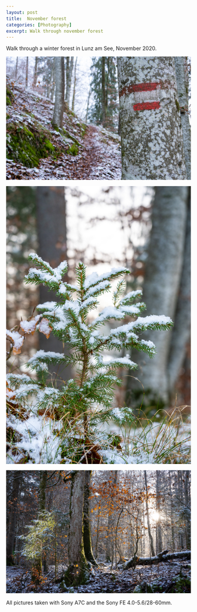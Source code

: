 ```yaml
---
layout: post
title:  November forest
categories: [Photography] 
excerpt: Walk through november forest
---
```

Walk through a winter forest in Lunz am See, November 2020.

![Lunz am See 1](../images/20201217/1.jpg)

![Lunz am See 2](../images/20201217/2.jpg)

![Lunz am See 3](../images/20201217/3.jpg)

All pictures taken with Sony A7C and the Sony FE 4.0-5.6/28-60mm.
